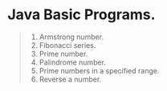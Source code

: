 # Java Basic Programs.


> 1. Armstrong number.
> 2. Fibonacci series.
> 3. Prime number.
> 4. Palindrome number.
> 5. Prime numbers in a specified range.
> 6. Reverse a number.
